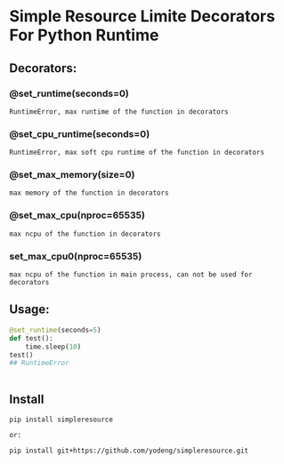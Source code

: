 # Simple Resource Limite Decorators For Python Runtime

## Decorators:

### @set_runtime(seconds=0)

```
RuntimeError, max runtime of the function in decorators
```



### @set_cpu_runtime(seconds=0)

```
RuntimeError, max soft cpu runtime of the function in decorators
```



### @set_max_memory(size=0)

```
max memory of the function in decorators
```



### @set_max_cpu(nproc=65535)

```
max ncpu of the function in decorators
```



### set_max_cpu0(nproc=65535)

```
max ncpu of the function in main process, can not be used for decorators
```

## Usage:

```python
@set_runtime(seconds=5)
def test():
	time.sleep(10)
test()
## RuntimeError
	
```

## Install

```
pip install simpleresource

or:

pip install git+https://github.com/yodeng/simpleresource.git
```



